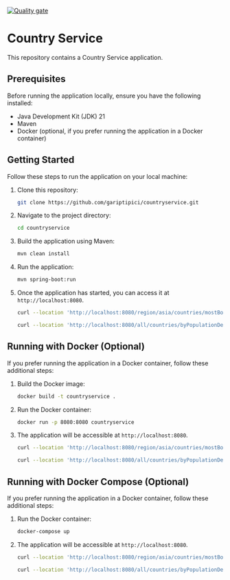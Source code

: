 [![Quality gate](https://sonarcloud.io/api/project_badges/quality_gate?project=gariptipici_countryservice)](https://sonarcloud.io/summary/new_code?id=gariptipici_countryservice)

# Country Service

This repository contains a Country Service application.

## Prerequisites

Before running the application locally, ensure you have the following installed:

- Java Development Kit (JDK) 21
- Maven
- Docker (optional, if you prefer running the application in a Docker container)

## Getting Started

Follow these steps to run the application on your local machine:

1. Clone this repository:

    ```bash
    git clone https://github.com/gariptipici/countryservice.git
    ```

2. Navigate to the project directory:

    ```bash
    cd countryservice
    ```

3. Build the application using Maven:

    ```bash
    mvn clean install
    ```

4. Run the application:

    ```bash
    mvn spring-boot:run
    ```

5. Once the application has started, you can access it at `http://localhost:8080`.

    ```bash
    curl --location 'http://localhost:8080/region/asia/countries/mostBorderingCountryOfADifferentRegion'
    ```
    ```bash
    curl --location 'http://localhost:8080/all/countries/byPopulationDensity'
    ```

## Running with Docker (Optional)

If you prefer running the application in a Docker container, follow these additional steps:

1. Build the Docker image:

    ```bash
    docker build -t countryservice .
    ```

2. Run the Docker container:

    ```bash
    docker run -p 8080:8080 countryservice
    ```

3. The application will be accessible at `http://localhost:8080`.

    ```bash
    curl --location 'http://localhost:8080/region/asia/countries/mostBorderingCountryOfADifferentRegion'
    ```
    ```bash
    curl --location 'http://localhost:8080/all/countries/byPopulationDensity'
    ```

## Running with Docker Compose (Optional)

If you prefer running the application in a Docker container, follow these additional steps:

1. Run the Docker container:

    ```bash
    docker-compose up
    ```

2. The application will be accessible at `http://localhost:8080`.

    ```bash
    curl --location 'http://localhost:8080/region/asia/countries/mostBorderingCountryOfADifferentRegion'
    ```
    ```bash
    curl --location 'http://localhost:8080/all/countries/byPopulationDensity'
    ```


